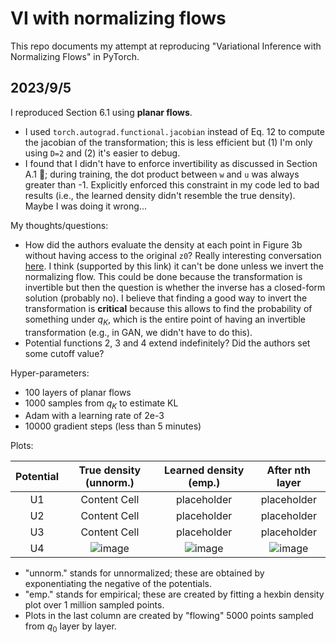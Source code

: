 # VI with normalizing flows

This repo documents my attempt at reproducing "Variational Inference with Normalizing Flows" in PyTorch. 

## 2023/9/5

I reproduced Section 6.1 using **planar flows**. 

- I used `torch.autograd.functional.jacobian` instead of Eq. 12 to compute the jacobian of the transformation; this is less efficient but (1) I'm only using `D=2` and (2) it's easier to debug.
- I found that I didn't have to enforce invertibility as discussed in Section A.1 🤷; during training, the dot product between `w` and `u` was always greater than -1. Explicitly enforced this constraint in my code led to bad results (i.e., the learned density didn't resemble the true density). Maybe I was doing it wrong...

My thoughts/questions:

- How did the authors evaluate the density at each point in Figure 3b without having access to the original `z0`? Really interesting conversation [here](https://groups.google.com/a/tensorflow.org/g/tfprobability/c/KouBOt9HQa8). I think (supported by this link) it can't be done unless we invert the normalizing flow. This could be done because the transformation is invertible but then the question is whether the inverse has a closed-form solution (probably no). I believe that finding a good way to invert the transformation is **critical** because this allows to find the probability of something under $q_K$, which is the entire point of having an invertible transformation (e.g., in GAN, we didn't have to do this).
- Potential functions 2, 3 and 4 extend indefinitely? Did the authors set some cutoff value?

Hyper-parameters:

- 100 layers of planar flows
- 1000 samples from $q_K$ to estimate KL
- Adam with a learning rate of 2e-3
- 10000 gradient steps (less than 5 minutes)

Plots:

| Potential | True density (unnorm.) | Learned density (emp.) | After nth layer |
| :-: | :-: | :-: | :-: |
| U1  | Content Cell  | placeholder | placeholder |
| U2  | Content Cell  | placeholder | placeholder |
| U3  | Content Cell  | placeholder | placeholder |
| U4  | <img alt="image" src="https://github.com/zhihanyang2022/vi-with-normalizing-flows/assets/43589364/8a79a614-4278-412e-93ae-4b7692f2097d"> | <img alt="image" src="https://github.com/zhihanyang2022/vi-with-normalizing-flows/assets/43589364/af109a70-85cd-47d9-940b-1b4a6fbe9d46"> | <img alt="image" src="https://github.com/zhihanyang2022/vi-with-normalizing-flows/assets/43589364/1c757df3-f9e3-4d76-b9f1-01f67ca3aada"> |

- "unnorm." stands for unnormalized; these are obtained by exponentiating the negative of the potentials.
- "emp." stands for empirical; these are created by fitting a hexbin density plot over 1 million sampled points.
- Plots in the last column are created by "flowing" 5000 points sampled from $q_0$ layer by layer.
